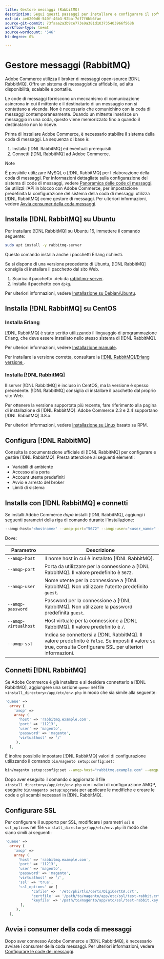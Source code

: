 ```yaml
---
title: Gestore messaggi (RabbitMQ)
description: Segui questi passaggi per installare e configurare il software Message Broker richiesto (ad esempio  [!DNL RabbitMQ]) per le installazioni locali di Adobe Commerce.
exl-id: ae6200d6-540f-46b3-92ba-7df7f6bb6fae
source-git-commit: 73faaa2a3b9ce773e9a381d103735403966f568b
workflow-type: tm+mt
source-wordcount: '546'
ht-degree: 0%

---
```


# Gestore messaggi (RabbitMQ)

Adobe Commerce utilizza il broker di messaggi open-source [!DNL RabbitMQ]. Offre un sistema di messaggistica affidabile, ad alta disponibilità, scalabile e portatile.

Le code di messaggi forniscono un meccanismo di comunicazione asincrona in cui il mittente e il destinatario di un messaggio non si contattano a vicenda. Non è necessario che comunichino con la coda di messaggi contemporaneamente. Quando un mittente inserisce un messaggio in una coda, questo viene memorizzato fino a quando il destinatario non lo riceve.

Prima di installare Adobe Commerce, è necessario stabilire il sistema della coda di messaggi. La sequenza di base è:

1. Installa [!DNL RabbitMQ] ed eventuali prerequisiti.
1. Connetti [!DNL RabbitMQ] ad Adobe Commerce.

>[!NOTE]
>
>È possibile utilizzare MySQL o [!DNL RabbitMQ] per l&#39;elaborazione della coda di messaggi. Per informazioni dettagliate sulla configurazione del sistema di code di messaggi, vedere [Panoramica delle code di messaggi](https://developer.adobe.com/commerce/php/development/components/message-queues/). Se utilizzi l&#39;API in blocco con Adobe Commerce, per impostazione predefinita la configurazione del sistema della coda di messaggi utilizza [!DNL RabbitMQ] come gestore di messaggi. Per ulteriori informazioni, vedere [Avvia consumer della coda messaggi](../../configuration/cli/start-message-queues.md).

## Installa [!DNL RabbitMQ] su Ubuntu

Per installare [!DNL RabbitMQ] su Ubuntu 16, immettere il comando seguente:

```bash
sudo apt install -y rabbitmq-server
```

Questo comando installa anche i pacchetti Erlang richiesti.

Se si dispone di una versione precedente di Ubuntu, [!DNL RabbitMQ] consiglia di installare il pacchetto dal sito Web.

1. Scarica il pacchetto .deb da [rabbitmq-server](https://www.rabbitmq.com/download.html).
1. Installa il pacchetto con `dpkg`.

Per ulteriori informazioni, vedere [Installazione su Debian/Ubuntu](https://www.rabbitmq.com/install-debian.html).

## Installa [!DNL RabbitMQ] su CentOS

### Installa Erlang

[!DNL RabbitMQ] è stato scritto utilizzando il linguaggio di programmazione Erlang, che deve essere installato nello stesso sistema di [!DNL RabbitMQ].

Per ulteriori informazioni, vedere [Installazione manuale](https://www.erlang-solutions.com/downloads/).

Per installare la versione corretta, consultare la [[!DNL RabbitMQ]/Erlang versione &#x200B;](https://www.rabbitmq.com/which-erlang.html).

### Installa [!DNL RabbitMQ]

Il server [!DNL RabbitMQ] è incluso in CentOS, ma la versione è spesso precedente. [!DNL RabbitMQ] consiglia di installare il pacchetto dal proprio sito Web.

Per ottenere la versione supportata più recente, fare riferimento alla pagina di installazione di [!DNL RabbitMQ]. Adobe Commerce 2.3 e 2.4 supportano [!DNL RabbitMQ] 3.8.x.

Per ulteriori informazioni, vedere [Installazione su Linux](https://www.rabbitmq.com/install-rpm.html) basato su RPM.

## Configura [!DNL RabbitMQ]

Consulta la documentazione ufficiale di [!DNL RabbitMQ] per configurare e gestire [!DNL RabbitMQ]. Presta attenzione ai seguenti elementi:

* Variabili di ambiente
* Accesso alla porta
* Account utente predefiniti
* Avvio e arresto del broker
* Limiti di sistema

## Installa con [!DNL RabbitMQ] e connetti

Se installi Adobe Commerce _dopo_ installi [!DNL RabbitMQ], aggiungi i seguenti parametri della riga di comando durante l&#39;installazione:

```bash
--amqp-host="<hostname>" --amqp-port="5672" --amqp-user="<user_name>" --amqp-password="<password>" --amqp-virtualhost="/"
```

Dove:

| Parametro | Descrizione |
|--- |--- |
| `--amqp-host` | Il nome host in cui è installato [!DNL RabbitMQ]. |
| `--amqp-port` | Porta da utilizzare per la connessione a [!DNL RabbitMQ]. Il valore predefinito è `5672`. |
| `--amqp-user` | Nome utente per la connessione a [!DNL RabbitMQ]. Non utilizzare l&#39;utente predefinito `guest`. |
| `--amqp-password` | Password per la connessione a [!DNL RabbitMQ]. Non utilizzare la password predefinita `guest`. |
| `--amqp-virtualhost` | Host virtuale per la connessione a [!DNL RabbitMQ]. Il valore predefinito è `/`. |
| `--amqp-ssl` | Indica se connettersi a [!DNL RabbitMQ]. Il valore predefinito è `false`. Se imposti il valore su true, consulta Configurare SSL per ulteriori informazioni. |

## Connetti [!DNL RabbitMQ]

Se Adobe Commerce è già installato e si desidera connetterlo a [!DNL RabbitMQ], aggiungere una sezione `queue` nel file `<install_directory>/app/etc/env.php` in modo che sia simile alla seguente:

```php
'queue' =>
  array (
    'amqp' =>
    array (
      'host' => 'rabbitmq.example.com',
      'port' => '11213',
      'user' => 'magento',
      'password' => 'magento',
      'virtualhost' => '/'
     ),
  ),
```

È inoltre possibile impostare [!DNL RabbitMQ] valori di configurazione utilizzando il comando `bin/magento setup:config:set`:

```bash
bin/magento setup:config:set --amqp-host="rabbitmq.example.com" --amqp-port="11213" --amqp-user="magento" --amqp-password="magento" --amqp-virtualhost="/"
```

Dopo aver eseguito il comando o aggiornato il file `<install_directory>/app/etc/env.php` con i valori di configurazione AMQP, eseguire `bin/magento setup:upgrade` per applicare le modifiche e creare le code e gli scambi necessari in [!DNL RabbitMQ].

## Configurare SSL

Per configurare il supporto per SSL, modificare i parametri `ssl` e `ssl_options` nel file `<install_directory>/app/etc/env.php` in modo che siano simili ai seguenti:

```php
'queue' =>
  array (
    'amqp' =>
    array (
      'host' => 'rabbitmq.example.com',
      'port' => '11213',
      'user' => 'magento',
      'password' => 'magento',
      'virtualhost' => '/',
      'ssl' => 'true',
      'ssl_options' => [
            'cafile' =>  '/etc/pki/tls/certs/DigiCertCA.crt',
            'certfile' => '/path/to/magento/app/etc/ssl/test-rabbit.crt',
            'keyfile' => '/path/to/magento/app/etc/ssl/test-rabbit.key'
       ],
     ),
  ),
```

## Avvia i consumer della coda di messaggi

Dopo aver connesso Adobe Commerce e [!DNL RabbitMQ], è necessario avviare i consumer della coda messaggi. Per ulteriori informazioni, vedere [Configurare le code dei messaggi](../../configuration/cli/start-message-queues.md).
